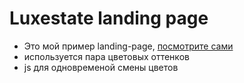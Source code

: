 # Luxestate landing page
- Это мой пример landing-page, [посмотрите сами](https://maximbesperstov.github.io/Luxestate_land/)
- используется пара цветовых оттенков
- js для одновременой смены цветов
